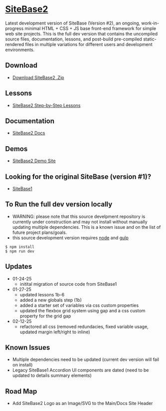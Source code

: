 # [SiteBase2](https://kccnma.github.io/sitebase2/ "SiteBase2 Demo and Docs")

Latest development version of SiteBase (Version #2), an ongoing, work-in-progress minimal HTML + CSS + JS base front-end framework for simple web site projects. This is the full dev version that contains the uncompiled source files, documentation, lessons, and post-build pre-compiled static-rendered files in multiple variations for different users and development environments.

## Download
- [Download SiteBase2 .Zip](https://kccnma.github.io/sitebase2/docs/variations/sitebase2.static "Download SiteBase2 .zip file")

## Lessons
- [SiteBase2 Step-by-Step Lessons](https://kccnma.github.io/sitebase2/docs/lessons.html "SiteBase Lessons (incomplete)")

## Documentation
- [SiteBase2 Docs](https://kccnma.github.io/sitebase2/docs/documentation.html "SiteBase Docs (incomplete)")

## Demos
- [SiteBase2 Demo Site](https://kccnma.github.io/sitebase2/docs/variations/sitebase2-static/ "SiteBase Website")

## Looking for the original SiteBase (version #1)?
- [SiteBase1](https://kccnma.github.io/sitebase1/ "SiteBase1 Demo and Docs")

## To Run the full dev version locally
- WARNING: please note that this source develpment repository is currently under construction and may not install without manually updating multiple dependencies. This is a known issue and on the list of future project plans/goals.
- this source development version requires [node](https://nodejs.org/en/) and [gulp](https://gulpjs.com/) 
```
$ npm install
$ npm run dev
```

## Updates
- 01-24-25
  - initital migration of source code from SiteBase1
- 01-27-25
  - updated lessons 1b-6
  - added a new globals step (1b)
  - added a starter set of variables via css custom properties
  - updated the flexbox grid system using gap and a css custom property for the grid gap
- 02-12-25
  - refactored all css (removed redundacies, fixed variable usage, updated margin left/right to inline)

## Known Issues
- Multiple dependencies need to be updated (current dev version will fail on install)
- Legacy SiteBase1 Accordion UI components are dated (need to be updated to details summary elements)

## Road Map
- Add SiteBase2 Logo as an Image/SVG to the Main/Docs Site Header